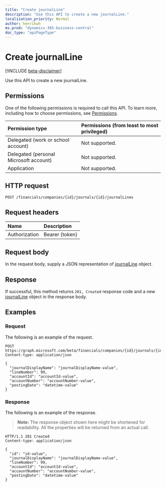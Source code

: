 ```yaml
---
title: "Create journalLine"
description: "Use this API to create a new journalLine."
localization_priority: Normal
author: henrikwh
ms.prod: "dynamics-365-business-central"
doc_type: "apiPageType"
---
```


# Create journalLine

[!INCLUDE [beta-disclaimer](../../includes/beta-disclaimer.md)]

Use this API to create a new journalLine.

## Permissions

One of the following permissions is required to call this API. To learn more, including how to choose permissions, see [Permissions](/graph/permissions-reference).

| Permission type                        | Permissions (from least to most privileged) |
|:---------------------------------------|:--------------------------------------------|
| Delegated (work or school account)     | Not supported. |
| Delegated (personal Microsoft account) | Not supported. |
| Application                            | Not supported. |

## HTTP request

<!-- { "blockType": "ignored" } -->

```http
POST /financials/companies/{id}/journals/{id}/journalLines
```

## Request headers

| Name          | Description   |
|:--------------|:--------------|
| Authorization | Bearer {token} |

## Request body

In the request body, supply a JSON representation of [journalLine](../resources/dynamics-journalline.md) object.

## Response

If successful, this method returns `201, Created` response code and a new [journalLine](../resources/dynamics-journalline.md) object in the response body.

## Examples

### Request

The following is an example of the request.
<!-- {
  "blockType": "request",
  "name": "create_journalline_from_journal"
}-->

```http
POST https://graph.microsoft.com/beta/financials/companies/{id}/journals/{id}/journalLines
Content-type: application/json

{
  "journalDisplayName": "journalDisplayName-value",
  "lineNumber": 99,
  "accountId": "accountId-value",
  "accountNumber": "accountNumber-value",
  "postingDate": "datetime-value"
}
```

### Response

The following is an example of the response.

> **Note:** The response object shown here might be shortened for readability. All the properties will be returned from an actual call.

<!-- {
  "blockType": "response",
  "truncated": true,
  "@odata.type": "microsoft.graph.journalLine"
} -->

```http
HTTP/1.1 201 Created
Content-type: application/json

{
  "id": "id-value",
  "journalDisplayName": "journalDisplayName-value",
  "lineNumber": 99,
  "accountId": "accountId-value",
  "accountNumber": "accountNumber-value",
  "postingDate": "datetime-value"
}
```

<!-- uuid: 16cd6b66-4b1a-43a1-adaf-3a886856ed98
2019-02-04 14:57:30 UTC -->
<!-- {
  "type": "#page.annotation",
  "description": "Create journalLine",
  "keywords": "",
  "section": "documentation",
  "tocPath": ""
}-->